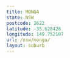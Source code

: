 ```yaml
---
title: MONGA
state: NSW
postcode: 2622
latitude: -35.628428
longitude: 149.752107
url: /nsw/monga/
layout: suburb
---
```

